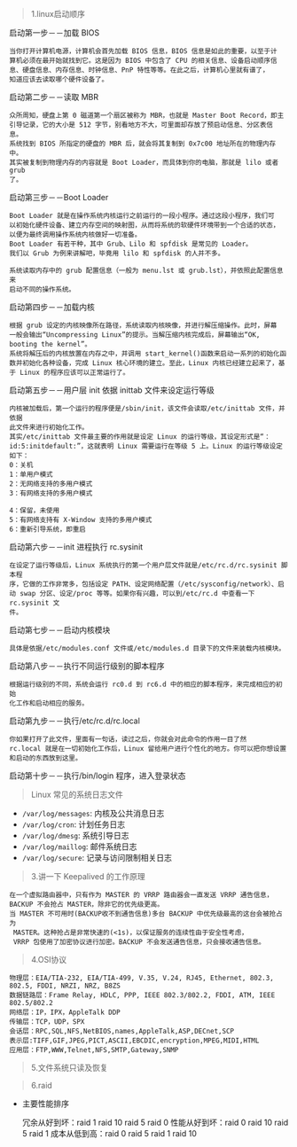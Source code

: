 > 1.linux启动顺序

启动第一步－－加载 BIOS

    当你打开计算机电源，计算机会首先加载 BIOS 信息，BIOS 信息是如此的重要，以至于计
    算机必须在最开始就找到它。这是因为 BIOS 中包含了 CPU 的相关信息、设备启动顺序信
    息、硬盘信息、内存信息、时钟信息、PnP 特性等等。在此之后，计算机心里就有谱了，
    知道应该去读取哪个硬件设备了。
    
启动第二步－－读取 MBR

    众所周知，硬盘上第 0 磁道第一个扇区被称为 MBR，也就是 Master Boot Record，即主
    引导记录，它的大小是 512 字节，别看地方不大，可里面却存放了预启动信息、分区表信
    息。
    系统找到 BIOS 所指定的硬盘的 MBR 后，就会将其复制到 0x7c00 地址所在的物理内存中。
    其实被复制到物理内存的内容就是 Boot Loader，而具体到你的电脑，那就是 lilo 或者 grub
    了。
    
启动第三步－－Boot Loader

    Boot Loader 就是在操作系统内核运行之前运行的一段小程序。通过这段小程序，我们可
    以初始化硬件设备、建立内存空间的映射图，从而将系统的软硬件环境带到一个合适的状态，
    以便为最终调用操作系统内核做好一切准备。
    Boot Loader 有若干种，其中 Grub、Lilo 和 spfdisk 是常见的 Loader。
    我们以 Grub 为例来讲解吧，毕竟用 lilo 和 spfdisk 的人并不多。
    
    系统读取内存中的 grub 配置信息（一般为 menu.lst 或 grub.lst），并依照此配置信息来
    启动不同的操作系统。
    
启动第四步－－加载内核

    根据 grub 设定的内核映像所在路径，系统读取内核映像，并进行解压缩操作。此时，屏幕
    一般会输出“Uncompressing Linux”的提示。当解压缩内核完成后，屏幕输出“OK,
    booting the kernel”。
    系统将解压后的内核放置在内存之中，并调用 start_kernel()函数来启动一系列的初始化函
    数并初始化各种设备，完成 Linux 核心环境的建立。至此，Linux 内核已经建立起来了，基
    于 Linux 的程序应该可以正常运行了。
    
启动第五步－－用户层 init 依据 inittab 文件来设定运行等级

    内核被加载后，第一个运行的程序便是/sbin/init，该文件会读取/etc/inittab 文件，并依据
    此文件来进行初始化工作。
    其实/etc/inittab 文件最主要的作用就是设定 Linux 的运行等级，其设定形式是“：
    id:5:initdefault:”，这就表明 Linux 需要运行在等级 5 上。Linux 的运行等级设定如下：
    0：关机
    1：单用户模式
    2：无网络支持的多用户模式
    3：有网络支持的多用户模式
    
    4：保留，未使用
    5：有网络支持有 X-Window 支持的多用户模式
    6：重新引导系统，即重启
    
启动第六步－－init 进程执行 rc.sysinit

    在设定了运行等级后，Linux 系统执行的第一个用户层文件就是/etc/rc.d/rc.sysinit 脚本程
    序，它做的工作非常多，包括设定 PATH、设定网络配置（/etc/sysconfig/network）、启
    动 swap 分区、设定/proc 等等。如果你有兴趣，可以到/etc/rc.d 中查看一下 rc.sysinit 文
    件。
    
启动第七步－－启动内核模块

    具体是依据/etc/modules.conf 文件或/etc/modules.d 目录下的文件来装载内核模块。
    
启动第八步－－执行不同运行级别的脚本程序

    根据运行级别的不同，系统会运行 rc0.d 到 rc6.d 中的相应的脚本程序，来完成相应的初始
    化工作和启动相应的服务。
    
启动第九步－－执行/etc/rc.d/rc.local

    你如果打开了此文件，里面有一句话，读过之后，你就会对此命令的作用一目了然
    rc.local 就是在一切初始化工作后，Linux 留给用户进行个性化的地方。你可以把你想设置
    和启动的东西放到这里。
    
启动第十步－－执行/bin/login 程序，进入登录状态

> Linux 常见的系统日志文件

- `/var/log/messages`: 内核及公共消息日志
- `/var/log/cron`: 计划任务日志
- `/var/log/dmesg`: 系统引导日志
- `/var/log/maillog`: 邮件系统日志
- `/var/log/secure`: 记录与访问限制相关日志
    
> 3.讲一下 Keepalived 的工作原理

    在一个虚拟路由器中，只有作为 MASTER 的 VRRP 路由器会一直发送 VRRP 通告信息，
    BACKUP 不会抢占 MASTER，除非它的优先级更高。
    当 MASTER 不可用时(BACKUP收不到通告信息)多台 BACKUP 中优先级最高的这台会被抢占为
     MASTER。这种抢占是非常快速的(<1s)，以保证服务的连续性由于安全性考虑，
     VRRP 包使用了加密协议进行加密。BACKUP 不会发送通告信息，只会接收通告信息。
     
> 4.OSI协议

    物理层：EIA/TIA-232, EIA/TIA-499, V.35, V.24, RJ45, Ethernet, 802.3, 802.5, FDDI, NRZI, NRZ, B8ZS
    数据链路层：Frame Relay, HDLC, PPP, IEEE 802.3/802.2, FDDI, ATM, IEEE 802.5/802.2
    网络层：IP，IPX，AppleTalk DDP
    传输层：TCP，UDP，SPX
    会话层：RPC,SQL,NFS,NetBIOS,names,AppleTalk,ASP,DECnet,SCP
    表示层:TIFF,GIF,JPEG,PICT,ASCII,EBCDIC,encryption,MPEG,MIDI,HTML
    应用层：FTP,WWW,Telnet,NFS,SMTP,Gateway,SNMP
    
> 5.文件系统只读及恢复

    
> 6.raid

- 主要性能排序


    冗余从好到坏：raid 1  raid 10  raid 5  raid 0
    性能从好到坏：raid 0  raid 10  raid 5  raid 1
    成本从低到高：raid 0  raid 5   raid 1  raid 10


    